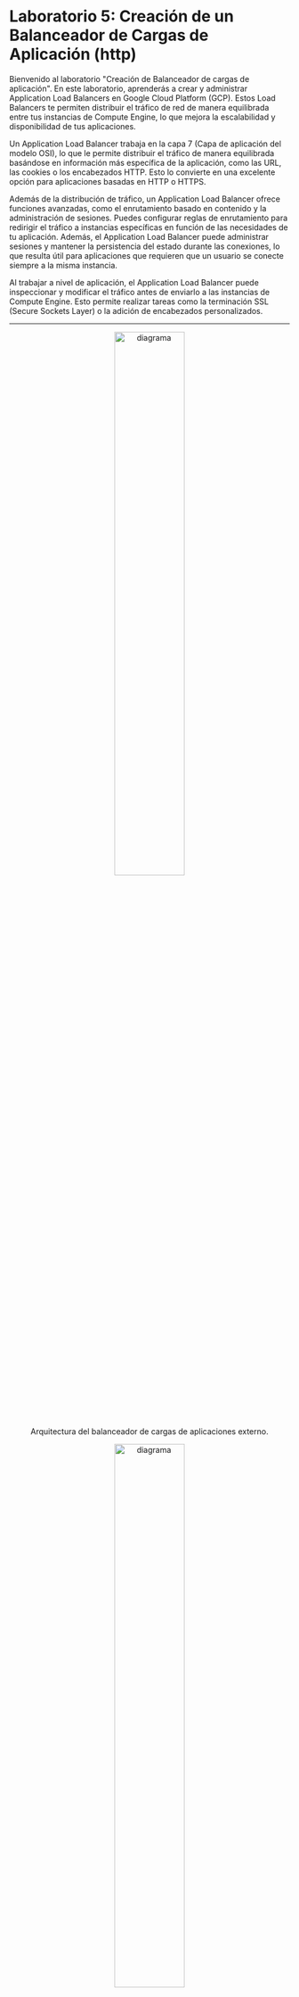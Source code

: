 # Laboratorio 5: Creación de un Balanceador de Cargas de Aplicación (http)

Bienvenido al laboratorio "Creación de Balanceador de cargas de aplicación". En este laboratorio, aprenderás a crear y administrar Application Load Balancers en Google Cloud Platform (GCP). Estos Load Balancers te permiten distribuir el tráfico de red de manera equilibrada entre tus instancias de Compute Engine, lo que mejora la escalabilidad y disponibilidad de tus aplicaciones.

Un Application Load Balancer trabaja en la capa 7 (Capa de aplicación del modelo OSI), lo que le permite distribuir el tráfico de manera equilibrada basándose en información más específica de la aplicación, como las URL, las cookies o los encabezados HTTP. Esto lo convierte en una excelente opción para aplicaciones basadas en HTTP o HTTPS.

Además de la distribución de tráfico, un Application Load Balancer ofrece funciones avanzadas, como el enrutamiento basado en contenido y la administración de sesiones. Puedes configurar reglas de enrutamiento para redirigir el tráfico a instancias específicas en función de las necesidades de tu aplicación. Además, el Application Load Balancer puede administrar sesiones y mantener la persistencia del estado durante las conexiones, lo que resulta útil para aplicaciones que requieren que un usuario se conecte siempre a la misma instancia.

Al trabajar a nivel de aplicación, el Application Load Balancer puede inspeccionar y modificar el tráfico antes de enviarlo a las instancias de Compute Engine. Esto permite realizar tareas como la terminación SSL (Secure Sockets Layer) o la adición de encabezados personalizados.

---


<p align="center">
  <img src="./imagenes/diagrama.png" alt="diagrama" width="50%" height="50%">
</p>

<p align="center">
  Arquitectura del balanceador de cargas de aplicaciones externo.
</p>


<p align="center">
  <img src="./imagenes/diagrama2.png" alt="diagrama" width="50%" height="50%">
</p>

<p align="center">
  Arquitectura basado en rutas con balanceadores de cargas de aplicaciones internos.
</p>

## Antes de comenzar
Antes de comenzar este laboratorio, es necesario que tengas una cuenta en GCP y conozcas los conceptos básicos de la plataforma.

## Objetivo
En este lab, aprenderás cómo crear y configurar un balanceador de carga de aplicación para distribuir el trabajo en diferentes máquinas virtuales de GCE. También aprenderás a crear algunos de los recursos necesarios para poder poner en marcha el LB tales como:

  - Una plantilla de instancias
  - Un grupo de instancias administrado (que usará  la plantilla de instancias)
  - Una regla de firewall
  - Una Ip Externa estática
  - Un recurso de verificación de estado (health-check)
  - Un servicio de backend, que es a donde se mandará el tráfico desde el LB (a éste será asociado el grupo de instancias)
  - Un mapa de URLs, que servirá para enrutar las solicitudes entrantes al servicio de backend indicado
  - Crea un Proxy HTTP de destino, que servirá para enrutar las solicitudes al mapa de URLs
  - Una regla de reenvío global, que servirá para enrutar las solicitudes entrantes al proxy

  
Después de completar este lab, podrás:

Tener los conocimientos para crear los recursos necesarios para poner en marcha un Balanceador de aplicación.
Entender el uso y aplicación de un Balanceador de aplicación (http).

## Instrucciones


Este Lab tiene dos modalidades: 

---
### Modalidad Paso a Paso

Ejecutar de forma manual cada una de las instrucciones, lo que permite visualizar y explorar el avance desde la consola. Para ello ejecuta los siguientes pasos:



### Creación de recursos para el Load Balancer de aplicación

1. Crear la plantilla que se usará para el balanceador de cargas:

```
gcloud compute instance-templates create lb-backend-template \
   --region=us-east4 \
   --network=default \
   --subnet=default \
   --tags=allow-health-check \
   --machine-type=e2-medium \
   --image-family=debian-11 \
   --image-project=debian-cloud \
   --metadata=startup-script='#!/bin/bash
     apt-get update
     apt-get install apache2 -y
     a2ensite default-ssl
     a2enmod ssl
     vm_hostname="$(curl -H "Metadata-Flavor:Google" \
     http://169.254.169.254/computeMetadata/v1/instance/name)"
     echo "Página mostrada desde la vm: $vm_hostname" | \
     tee /var/www/html/index.html
     systemctl restart apache2'
```

2. Crea un grupo de instancias administrado basado en la plantilla:

```
gcloud compute instance-groups managed create lb-backend-group \
   --template=lb-backend-template --size=2 --zone=us-east4-a 
```

3. Crea una regla de firewall que nos servirá para permitir el acceso del health check a las vms.

```
gcloud compute firewall-rules create fw-allow-health-check \
  --network=default \
  --action=allow \
  --direction=ingress \
  --source-ranges=130.211.0.0/22,35.191.0.0/16 \
  --target-tags=allow-health-check \
  --rules=tcp:80
```

Nota: La regla de entrada permite el tráfico de los sistemas de verificación de estado de Google Cloud (130.211.0.0/22 y 35.191.0.0/16). Con la etiqueta de destino allow-health-check podremos identificar las vms a las que afectará la regla.


4. Ahora es necesario configurar una dirección IP externa, estática y global que usarán los usuarios para llegar al balanceador de cargas:

```
gcloud compute addresses create lb-ipv4-1 \
  --ip-version=IPV4 \
  --global
```

Con la siguiente instrucción podemos obtener la dirección ip 

```
gcloud compute addresses describe lb-ipv4-1 \
  --format="get(address)" \
  --global
```

5. Crea una verificación de estado para el balanceador de cargas:

```
gcloud compute health-checks create http http-basic-check \
  --port 80
```

6. Crea un servicio de backend:

```
gcloud compute backend-services create web-backend-service \
  --protocol=HTTP \
  --port-name=http \
  --health-checks=http-basic-check \
  --global
```

7. Agrega tu grupo de instancias como backend al servicio de backend:

```
gcloud compute backend-services add-backend web-backend-service \
  --instance-group=lb-backend-group \
  --instance-group-zone=us-east4-a \
  --global
```

8. Crea un mapa de URLs para enrutar las solicitudes entrantes al servicio de backend predeterminado:

```
gcloud compute url-maps create web-map-http \
    --default-service web-backend-service
```

9. Crea un Proxy HTTP de destino para enrutar las solicitudes a tu mapa de URLs:

```
gcloud compute target-http-proxies create http-lb-proxy \
    --url-map web-map-http
```

10. Crea una regla de reenvío global para enrutar las solicitudes entrantes al proxy:

```
gcloud compute forwarding-rules create http-content-rule \
    --address=lb-ipv4-1\
    --global \
    --target-http-proxy=http-lb-proxy \
    --ports=80
```




### Prueba el tráfico enviado al balanceador y de ahí a las instancias.

Ahora que ya tienes todo configurado para el servicio de balanceo de cargas, podemos comenzar a enviar tráfico a la ip estática externa y ver cómo se distribuye el tráfico a las diferentes instancias.

### Validar que las VMs que conforman el Backend del balanceador de carga están en buen estado

1. Primero obtendremos el nombre del backend de nuestro load_balancer de nombre web-map-http y lo almacenaremos en una variable

`BACKEND_NAME=$(gcloud compute url-maps describe web-map-http --format="value(defaultService.basename())")`

2. Validamos que el nombre se haya obtenido correctamente

`echo $BACKEND_NAME`

3. Ahora si podemos obtener la salud de las instancias del backend con la siguiente instrucción

`gcloud compute backend-services get-health $BACKEND_NAME  --global`


La salida debe de verse de forma similar a la siguiente imagen.

<p align="center">
  <img src="./imagenes/validacion1.png" alt="validacion" width="50%" height="50%">
</p>

4. Almacenaremos la dirección IP externa en una variable de entorno:

`IPEXTERNA_LB=$(gcloud compute forwarding-rules describe http-content-rule --global --format="value(IPAddress)")`

3. Muestra la dirección IP externa:

`echo $IPEXTERNA_LB`

4.- Utilizaremos el comando curl para acceder a la dirección IP externa y veamos que contenido nos entrega en diferentes peticiones

`for ((i=1; i<=10; i++)); do curl -m1 $IPEXTERNA_LB; done`

La respuesta del comando curl se alterna de manera aleatoria entre las tres instancias. Si al principio la respuesta es incorrecta, esperar unos segundos a que toda la configuración se cargue por completo y las instancias estén en buen estado antes de volver a intentarlo.


## ***¡Felicidades!***

Ahora ya has entendido como crear y configurar un Balanceador de Carga de aplicación y has podido comprobar como se realiza la distribución de tráfico desde una misma IP a cada una de las instancias que tenemos como backend.


---
### Modalidad Automática

Ejecutar de forma automática mediante un shell script. Lo que permitirá ver el resultado del laboratorio, pero realizandolo de forma automática mediante un script. Para ello ejecuta los siguientes pasos:


1. Asegúrate de tener acceso a la CLI de GCP.
2. Abre la consola de cloud shell en GCP.
3. Clona este repositorio y accede a la carpeta "Lab5_Apllication_LB".
4. Ejecuta el script `create_application_lb.sh` para crear todos los recursos necesarios para probar el load balancer de aplicación.
5. Verifica que puedas accesar a las vms desde un navegador y que también puedas acceder al LB con la IP estática generada.

## Validaciones


Si se desea realizar las validaciones de forma automática, entonces sólo ejecutar el script `validar_lab.sh`


## Archivos
Este laboratorio incluye los siguientes archivos:
- `create_application_lb.sh`: script para crear los recursos necesarios para el Load Balancer de Aplicación
- `validar_lab.sh`: Valida que se hayan completado los objetivos del lab correctamente
- `limpiar_lab.sh`: Este script ayuda e aliminar los recursos aprovisionados en este lab y evitar cargos extras en nuestra cuenta

---

## Ayuda de Comandos utilizados

- `gcloud compute instance-templates create`: Este comando se utiliza para crear una plantilla de instancia en Google Cloud.

  Las banderas utilizadas en este comando son las siguientes:

  `--region`: Especifica la región en la que se creará la plantilla de instancia. En este caso, se utiliza el valor de la variable `$DEF_REGION`.

  `--network`: Especifica la red en la que se creará la instancia. En este caso, se utiliza la red predeterminada (`default`).

  `--subnet`: Especifica la subred en la que se creará la instancia. En este caso, se utiliza la subred predeterminada (`default`).

  `--tags`: Especifica las etiquetas que se asignarán a la instancia. En este caso, se utiliza el valor de la variable `$NET_TAG`.

  `--machine-type`: Especifica el tipo de máquina para la instancia. En este caso, se utiliza `e2-medium`.

  `--image-family`: Especifica la familia de imágenes que se utilizará para crear la instancia. En este caso, se utiliza `debian-11`.

  `--image-project`: Especifica el proyecto en el que se encuentra la imagen de la instancia. En este caso, se utiliza `debian-cloud`.

  `--metadata`: Especifica los metadatos de la instancia, incluido el script de inicio. En este caso, se utiliza el siguiente script:

    ```
    #!/bin/bash
    apt-get update
    apt-get install apache2 -y
    a2ensite default-ssl
    a2enmod ssl
    vm_hostname="$(curl -H "Metadata-Flavor:Google" \
    http://169.254.169.254/computeMetadata/v1/instance/name)"
    echo "Página mostrada desde la vm: $vm_hostname" | \
    tee /var/www/html/index.html
    systemctl restart apache2
    ```

Este comando crea una plantilla de instancia con la configuración especificada, incluyendo la región, la red, la subred, las etiquetas, el tipo de máquina, la imagen y el script de inicio.


- `gcloud compute instance-groups managed create`: Este comando se utiliza para crear un grupo de instancias administradas en Google Cloud.

  Las banderas utilizadas en este comando son las siguientes:

  `--template`: Especifica la plantilla de instancia que se utilizará para crear las instancias en el grupo. En este caso, se utiliza el valor de la variable `$INSTANCE_TEMPLATE`.

  `--size`: Especifica el número de instancias que se crearán en el grupo. En este caso, se utiliza el valor `2`.

  `--zone`: Especifica la zona en la que se creará el grupo de instancias. En este caso, se utiliza el valor de la variable `$DEF_ZONE`.

Este comando crea un grupo de instancias administradas con la configuración especificada, incluyendo la plantilla de instancia, el tamaño del grupo y la zona.


- `gcloud compute firewall-rules create`: Este comando se usa para crear una regla de firewall que permita el tráfico HTTP a la máquina virtual.


    `gcloud compute firewall-rules create allow-http`: Crea una regla de firewall llamada allow-http

    Las banderas utilizadas en este comando son las siguientes:
    
    `--allow tcp:80`: Permite el tráfico TCP en el puerto 80

    `--target-tags http-server`: Aplica la regla de firewall a las máquinas virtuales con la etiqueta http-server
    
    `--source-ranges` 0.0.0.0/0: Permite el acceso desde cualquier dirección IP
    
    `--description` "Allow HTTP traffic": Agrega una descripción para la regla de firewall


- `gcloud compute addresses create network-lb-ip-1`: Crea una dirección IP estática llamada network-lb-ip-1

    Las banderas utilizadas en este comando son las siguientes:

  `--region us-central1`: Especifica la región donde se creará la dirección IP estática.

  `--description "Mi IP estática"`: Agrega una descripción para la dirección IP estática.

  `--subnet my-subnet`: Asocia la dirección IP estática con la subred llamada my-subnet.

  `--project my-project`: Especifica el proyecto donde se creará la dirección IP estática.


- `gcloud compute http-health-checks create basic-check`: Este comando se utiliza para crear un Health Check de HTTP de nombre basic-check.

    Las banderas que podemos utilizar con este comando son las siguientes:

  `--port`: Especifica el puerto en el que se realizará la comprobación de salud. En este caso, se utiliza el puerto 80.

  `--request-path`: Especifica la ruta del recurso que se utilizará para la comprobación de salud. En este caso, se utiliza /health.

  `--check-interval`: Especifica el intervalo de tiempo en segundos entre cada comprobación de salud. En este caso, se utiliza un intervalo de 5 segundos.

  `--timeout`: Especifica el tiempo máximo en segundos para esperar una respuesta del recurso en la comprobación de salud. En este caso, se utiliza un tiempo de espera de 5 segundos.

  `--unhealthy-threshold`: Especifica el número de comprobaciones consecutivas fallidas antes de considerar el recurso como no saludable. En este caso, se utiliza un umbral de 3 comprobaciones fallidas.

  `--healthy-threshold`: Especifica el número de comprobaciones consecutivas exitosas antes de considerar el recurso como saludable nuevamente. En este caso, se utiliza un umbral de 2 comprobaciones exitosas.

  `--project`: Especifica el proyecto en el que se creará el Health Check de HTTP.

  `--description`: Agrega una descripción para el Health Check de HTTP.

  `--host`: Especifica el nombre de host para la comprobación de salud. En este caso, se utiliza example.com.

  `--request-port`: Especifica el puerto de destino para la comprobación de salud. En este caso, se utiliza el puerto 80.

  `--proxy-header`: Especifica una cabecera HTTP opcional para la comprobación de salud.

  `--request-proxy-header`: Especifica una cabecera HTTP opcional para la comprobación de sal  


- `gcloud compute backend-services create`: Este comando crea un servicio de backend con la configuración especificada, incluyendo el protocolo, el nombre del puerto, la verificación de salud y el alcance global.

  Las banderas utilizadas en este comando son las siguientes:

  `--protocol`: Especifica el protocolo que se utilizará para el servicio de backend. En este caso, se utiliza `HTTP`.

  `--port-name`: Especifica el nombre del puerto que se utilizará para el servicio de backend. En este caso, se utiliza `http`.

  `--health-checks`: Especifica la verificación de salud que se utilizará para el servicio de backend. En este caso, se utiliza el valor de la variable `$HEALTH_CHECK`.

  `--global`: Especifica que el servicio de backend será global, lo que significa que estará disponible en todas las regiones.



- `gcloud compute backend-services add-backend`: Este comando se utiliza para agregar un backend (grupo de instancias) a un servicio de backend existente en Google Cloud.

  Las banderas utilizadas en este comando son las siguientes:

  `--instance-group`: Especifica el nombre del grupo de instancias que se agregará como backend al servicio de backend. En este caso, se utiliza el valor de la variable `$INSTANCE_GROUP`.

  `--instance-group-zone`: Especifica la zona en la que se encuentra el grupo de instancias. En este caso, se utiliza el valor de la variable `$DEF_ZONE`.

  `--global`: Especifica que el backend se agregará a nivel global en el servicio de backend.


Aquí tienes la documentación del comando que has proporcionado:

- `gcloud compute url-maps create`: Este comando crea un mapa de URL con el nombre especificado y asigna el servicio de backend especificado como el servicio predeterminado para el mapa de URL.

  Las banderas utilizadas en este comando son las siguientes:

  `--default-service`: Especifica el servicio de backend que se utilizará como servicio predeterminado en el mapa de URL. En este caso, se utiliza el valor de la variable `$BACKEND_NAME`.


- `gcloud compute target-http-proxies create`: Este comando crea un proxy HTTP objetivo con el nombre especificado y lo asocia con el mapa de URL especificado.

  Las banderas utilizadas en este comando son las siguientes:

  `--url-map`: Especifica el mapa de URL que se asociará con el proxy HTTP objetivo. En este caso, se utiliza el valor de la variable `$URL_MAP`.


- `gcloud compute forwarding-rules create`: Este comando crea una regla de reenvío con el nombre especificado y configura la dirección IP, el ámbito global, el proxy HTTP objetivo y el puerto.

  Las banderas utilizadas en este comando son las siguientes:

  `--address`: Especifica la dirección IP que se asociará con la regla de reenvío. En este caso, se utiliza el valor de la variable `$IP_LB`.

  `--global`: Especifica que la regla de reenvío será global, lo que significa que estará disponible en todas las regiones.

  `--target-http-proxy`: Especifica el proxy HTTP objetivo que se utilizará para el reenvío de tráfico. En este caso, se utiliza el valor de la variable `$TARGET_PROXY`.

  `--ports`: Especifica los puertos en los que se escuchará el tráfico entrante. En este caso, se utiliza el puerto `80`.

<br>

---

## Conclusiones
Al finalizar este laboratorio, habrás aprendido a configurar y utilizar un Load Balancer de aplicación en Google Cloud Platform. Aprenderás a crear y configurar instancias de máquinas virtuales a partir de una plantilla de instancias y a implementar un Load Balancer de aplicación para distribuir el tráfico de manera eficiente entre estas instancias. Esto es un paso importante para lograr una alta disponibilidad y escalabilidad en tus aplicaciones web alojadas en la nube, permitiéndote gestionar de manera eficiente el tráfico de aplicación y garantizar un rendimiento óptimo para los usuarios.

